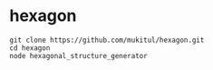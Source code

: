 # hexagon

```
git clone https://github.com/mukitul/hexagon.git
cd hexagon
node hexagonal_structure_generator
```
